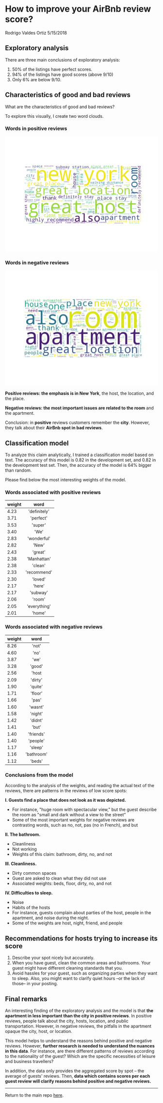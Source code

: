 How to improve your AirBnb review score?
================
Rodrigo Valdes Ortiz
5/15/2018

Exploratory analysis
--------------------

There are three main conclusions of exploratory analysis:

1.  50% of the listings have perfect scores.
2.  94% of the listings have good scores (above 9/10)
3.  Only 6% are below 9/10.

Characteristics of good and bad reviews
---------------------------------------

What are the characteristics of good and bad reviews?

To explore this visually, I create two word clouds.

### Words in positive reviews

![](../images/positive_words.png?raw=true)

### Words in negative reviews

![](../images/negative_words.png?raw=true)

**Positive reviews: the emphasis is in New York**, the host, the location, and the place.

**Negative reviews: the most important issues are related to the room** and the apartment.

Conclusion: in **positive** reviews customers remember the **city**. However, they talk about their **AirBnb spot in bad reviews**.

Classification model
--------------------

To analyze this claim analytically, I trained a classification model based on text. The accuracy of this model is 0.82 in the development set, and 0.82 in the development test set. Then, the accuracy of the model is 64% bigger than random.

Please find below the most interesting weights of the model.

### Words associated with positive reviews

| weight |     word     |
|--------|:------------:|
| 4.23   | 'definitely' |
| 3.71   |   'perfect'  |
| 3.53   |    'super'   |
| 3.40   |     'We'     |
| 2.83   |  'wonderful' |
| 2.82   |     'New'    |
| 2.43   |    'great'   |
| 2.38   |  'Manhattan' |
| 2.38   |    'clean'   |
| 2.33   |  'recommend' |
| 2.30   |    'loved'   |
| 2.17   |    'here'    |
| 2.17   |   'subway'   |
| 2.06   |    'room'    |
| 2.05   | 'everything' |
| 2.01   |    'home'    |

### Words associated with negative reviews

| weight |    word    |
|--------|:----------:|
| 8.26   |    'not'   |
| 4.60   |    'no'    |
| 3.87   |    'we'    |
| 3.28   |   'good'   |
| 2.56   |    'host   |
| 2.09   |   'dirty'  |
| 1.90   |   'quite'  |
| 1.71   |   'floor'  |
| 1.66   |    'pas'   |
| 1.60   |   'wasnt'  |
| 1.58   |   'night'  |
| 1.42   |   'didnt'  |
| 1.41   |    'but'   |
| 1.40   |  'friends' |
| 1.40   |  'people'  |
| 1.17   |   'sleep'  |
| 1.16   | 'bathroom' |
| 1.12   |   'beds'   |

### Conclusions from the model

According to the analysis of the weights, and reading the actual text of the reviews, there are patterns in the reviews of low score spots:

**I. Guests find a place that does not look as it was depicted.**

-   For instance, "huge room with spectacular view," but the guest describe the room as "small and dark without a view to the street"
-   Some of the most important weights for negative reviews are contrasting words, such as no, not, pas (no in French), and but

**II. The bathroom.**

-   Cleanliness
-   Not working
-   Weights of this claim: bathroom, dirty, no, and not

**III. Cleanliness.**

-   Dirty common spaces
-   Guest are asked to clean what they did not use
-   Associated weights: beds, floor, dirty, no, and not

**IV. Difficulties to sleep.**

-   Noise
-   Habits of the hosts
-   For instance, guests complain about parties of the host, people in the apartment, and noise during the night.
-   Some of the weights are host, night, friend, and people

Recommendations for hosts trying to increase its score
------------------------------------------------------

1.  Describe your spot nicely but accurately.
2.  When you have guest, clean the common areas and bathrooms. Your guest might have different cleaning standards that you.
3.  Avoid hassles for your guest, such as organizing parties when they want to sleep. Also, you might want to clarify quiet hours –or the lack of those– in your posting.

Final remarks
-------------

An interesting finding of the exploratory analysis and the model is that **the apartment in less important than the city in positive reviews**. In positive reviews, people talk about the city, hosts, location, and public transportation. However, in negative reviews, the pitfalls in the apartment opaque the city, host, or location.

This model helps to understand the reasons behind positive and negative reviews. However, **further research is needed to understand the nuances in this data**. For instance, are there different patterns of reviews according to the nationality of the guest? Which are the specific necessities of leisure and business travellers?

In addition, the data only provides the aggregated score by spot – the average of guests' reviews. Then, **data which contains scores per each guest review will clarify reasons behind positive and negative reviews.**

------------------------------------------------------------------------

Return to the main repo [here](https://github.com/rodrigovaldes/airbnb-).
